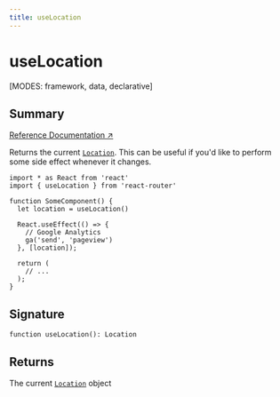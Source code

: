 ```yaml
---
title: useLocation
---
```


# useLocation

<!--
⚠️ ⚠️ IMPORTANT ⚠️ ⚠️ 

Thank you for helping improve our documentation!

This file is auto-generated from the JSDoc comments in the source
code, so please edit the JSDoc comments in the file below and this
file will be re-generated once those changes are merged.

https://github.com/remix-run/react-router/blob/main/packages/react-router/lib/hooks.tsx
-->

[MODES: framework, data, declarative]

## Summary

[Reference Documentation ↗](https://api.reactrouter.com/v7/functions/react_router.useLocation.html)

Returns the current [`Location`](https://api.reactrouter.com/v7/interfaces/react_router.Location.html). This can be useful if you'd like to
perform some side effect whenever it changes.

```tsx
import * as React from 'react'
import { useLocation } from 'react-router'

function SomeComponent() {
  let location = useLocation()

  React.useEffect(() => {
    // Google Analytics
    ga('send', 'pageview')
  }, [location]);

  return (
    // ...
  );
}
```

## Signature

```tsx
function useLocation(): Location
```

## Returns

The current [`Location`](https://api.reactrouter.com/v7/interfaces/react_router.Location.html) object

